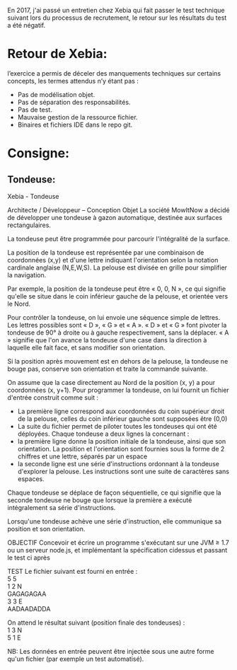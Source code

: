 En 2017, j'ai passé un entretien chez Xebia qui fait passer le test technique suivant lors du processus de recrutement, le retour sur les résultats du test a été négatif. 

# Retour de Xebia:

l’exercice a permis de déceler des manquements techniques sur certains concepts, les termes attendus n’y étant pas :
   - Pas de modélisation objet.
   - Pas de séparation des responsabilités.
   - Pas de test.
   - Mauvaise gestion de la ressource fichier.
   - Binaires et fichiers IDE dans le repo git.

# Consigne:

## Tondeuse:
Xebia - Tondeuse

Architecte / Développeur – Conception Objet
La société MowItNow a décidé de développer une tondeuse à gazon automatique, destinée aux
surfaces rectangulaires.

La tondeuse peut être programmée pour parcourir l'intégralité de la surface.

La position de la tondeuse est représentée par une combinaison de coordonnées (x,y) et d'une
lettre indiquant l'orientation selon la notation cardinale anglaise (N,E,W,S). La pelouse est
divisée en grille pour simplifier la navigation.

Par exemple, la position de la tondeuse peut être « 0, 0, N », ce qui signifie qu'elle se situe
dans le coin inférieur gauche de la pelouse, et orientée vers le Nord.

Pour contrôler la tondeuse, on lui envoie une séquence simple de lettres. Les lettres possibles
sont « D », « G » et « A ». « D » et « G » font pivoter la tondeuse de 90° à droite ou à gauche
respectivement, sans la déplacer. « A » signifie que l'on avance la tondeuse d'une case dans la
direction à laquelle elle fait face, et sans modifier son orientation.

Si la position après mouvement est en dehors de la pelouse, la tondeuse ne bouge pas,
conserve son orientation et traite la commande suivante.

On assume que la case directement au Nord de la position (x, y) a pour coordonnées (x, y+1).
Pour programmer la tondeuse, on lui fournit un fichier d'entrée construit comme suit :
- La première ligne correspond aux coordonnées du coin supérieur droit de la pelouse, celles
du coin inférieur gauche sont supposées être (0,0)
- La suite du fichier permet de piloter toutes les tondeuses qui ont été déployées. Chaque
tondeuse a deux lignes la concernant :
- la première ligne donne la position initiale de la tondeuse, ainsi que son orientation. La
position et l'orientation sont fournies sous la forme de 2 chiffres et une lettre, séparés
par un espace
- la seconde ligne est une série d'instructions ordonnant à la tondeuse d'explorer la
pelouse. Les instructions sont une suite de caractères sans espaces.

Chaque tondeuse se déplace de façon séquentielle, ce qui signifie que la seconde tondeuse ne
bouge que lorsque la première a exécuté intégralement sa série d'instructions.

Lorsqu'une tondeuse achève une série d'instruction, elle communique sa position et son
orientation.

OBJECTIF
Concevoir et écrire un programme s'exécutant sur une JVM ≥ 1.7 ou un serveur node.js, et
implémentant la spécification cidessus
et passant le test ci après

TEST
Le fichier suivant est fourni en entrée :</br>
5 5</br>
1 2 N</br>
GAGAGAGAA</br>
3 3 E</br>
AADAADADDA</br>

On attend le résultat suivant (position finale des tondeuses) :</br>
1 3 N</br>
5 1 E

NB: Les données en entrée peuvent être injectée sous une autre forme qu'un fichier (par
exemple un test automatisé).
